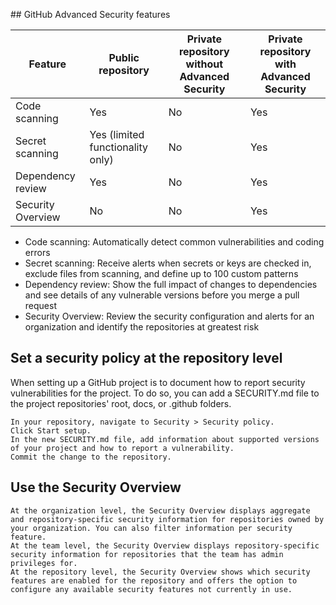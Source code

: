 ## GitHub Advanced Security features

| Feature                | Public repository                      | Private repository without Advanced Security | Private repository with Advanced Security |
|------------------------|----------------------------------------|---------------------------------------------|-------------------------------------------|
| Code scanning          | Yes                                    | No                                          | Yes                                       |
| Secret scanning        | Yes (limited functionality only)       | No                                          | Yes                                       |
| Dependency review      | Yes                                    | No                                          | Yes                                       |
| Security Overview      | No                                     | No                                          | Yes                                       |


- Code scanning: Automatically detect common vulnerabilities and coding errors
- Secret scanning: Receive alerts when secrets or keys are checked in, exclude files from scanning, and define up to 100 custom patterns
- Dependency review: Show the full impact of changes to dependencies and see details of any vulnerable versions before you merge a pull request
- Security Overview: Review the security configuration and alerts for an organization and identify the repositories at greatest risk

## Set a security policy at the repository level

When setting up a GitHub project is to document how to report security vulnerabilities for the project. To do so, you can add a SECURITY.md file to the project repositories' root, docs, or .github folders.


    In your repository, navigate to Security > Security policy.
    Click Start setup.
    In the new SECURITY.md file, add information about supported versions of your project and how to report a vulnerability.
    Commit the change to the repository.

## Use the Security Overview


    At the organization level, the Security Overview displays aggregate and repository-specific security information for repositories owned by your organization. You can also filter information per security feature.
    At the team level, the Security Overview displays repository-specific security information for repositories that the team has admin privileges for.
    At the repository level, the Security Overview shows which security features are enabled for the repository and offers the option to configure any available security features not currently in use.
